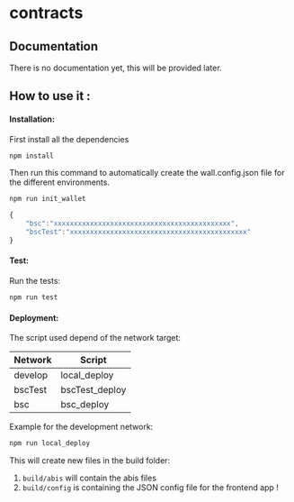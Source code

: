 # contracts

## Documentation

There is no documentation yet, this will be provided later.


## How to use it :

#### Installation:
First install all the dependencies

```sh
npm install 
```

Then run this command to automatically create the wall.config.json file for the different environments.
```sh
npm run init_wallet
```

```js
{
    "bsc":"xxxxxxxxxxxxxxxxxxxxxxxxxxxxxxxxxxxxxxxxxxxx",
    "bscTest":"xxxxxxxxxxxxxxxxxxxxxxxxxxxxxxxxxxxxxxxxxxxx"
}
```

#### Test:
Run the tests:

```sh
npm run test
```


#### Deployment:

The script used depend of the network target:

| Network       | Script        |
| ------------- | ------------- |
| develop       | local_deploy  |
| bscTest       | bscTest_deploy|
| bsc           | bsc_deploy    |

Example for the development network:
```sh
npm run local_deploy
```

This will create new files in the build folder:
1. `build/abis` will contain the abis files
2. `build/config` is containing the JSON config file for the frontend app !